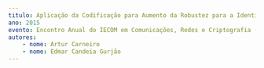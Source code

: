 ```yaml
---
titulo: Aplicação da Codificação para Aumento da Robustez para a Identificação em Sistemas Baseados em RFID sem Chip
ano: 2015
evento: Encontro Anual do IECOM em Comunicações, Redes e Criptografia (ENCOM)
autores:
    - nome: Artur Carneiro
    - nome: Edmar Candeia Gurjão
---
```

